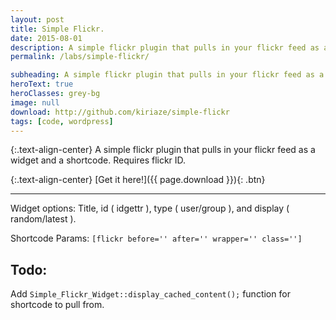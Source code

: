 ```yaml
---
layout: post
title: Simple Flickr.
date: 2015-08-01
description: A simple flickr plugin that pulls in your flickr feed as a widget and a shortcode.
permalink: /labs/simple-flickr/

subheading: A simple flickr plugin that pulls in your flickr feed as a widget and a shortcode.
heroText: true
heroClasses: grey-bg
image: null
download: http://github.com/kiriaze/simple-flickr
tags: [code, wordpress]
---
```


{:.text-align-center}
A simple flickr plugin that pulls in your flickr feed as a widget and a shortcode. Requires flickr ID.

{:.text-align-center}
[Get it here!]({{ page.download }}){: .btn}

---

Widget options: Title, id ( idgettr ), type ( user/group ), and display ( random/latest ).

Shortcode Params: `[flickr before='' after='' wrapper='' class='']`

## Todo:

Add `Simple_Flickr_Widget::display_cached_content();` function for shortcode to pull from.
